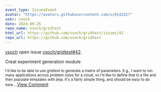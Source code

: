 ```yaml
---
event_type: IssuesEvent
avatar: "https://avatars.githubusercontent.com/u/814322?"
user: vsoch
date: 2024-09-25
repo_name: vsoch/gridtest
html_url: https://github.com/vsoch/gridtest/issues/42
repo_url: https://github.com/vsoch/gridtest
---
```


<a href='https://github.com/vsoch' target='_blank'>vsoch</a> open issue <a href='https://github.com/vsoch/gridtest/issues/42' target='_blank'>vsoch/gridtest#42</a>.

<p>Creat experiment generation module</p><small>I'd like to be able to use gridtest to generate a matrix of parameters. E.g., I want to run many applications across problem sizes for a cloud, so I'd like to define that in a file and then populate templates with jinja. It's a fairly simple thing, and should be easy to do here....</small><a href='https://github.com/vsoch/gridtest/issues/42' target='_blank'>View Comment</a>